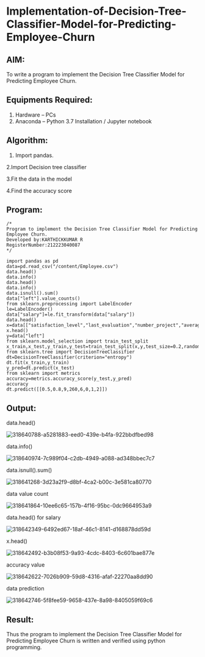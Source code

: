 # Implementation-of-Decision-Tree-Classifier-Model-for-Predicting-Employee-Churn

## AIM:
To write a program to implement the Decision Tree Classifier Model for Predicting Employee Churn.

## Equipments Required:
1. Hardware – PCs
2. Anaconda – Python 3.7 Installation / Jupyter notebook

## Algorithm:
1. Import pandas.
   
2.Import Decision tree classifier

3.Fit the data in the model

4.Find the accuracy score

## Program:
```
/*
Program to implement the Decision Tree Classifier Model for Predicting Employee Churn.
Developed by:KARTHICKKUMAR R
RegisterNumber:212223040087
*/
```
```
import pandas as pd
data=pd.read_csv("/content/Employee.csv")
data.head()
data.info()
data.head()
data.info()
data.isnull().sum()
data["left"].value_counts()
from sklearn.preprocessing import LabelEncoder
le=LabelEncoder()
data["salary"]=le.fit_transform(data["salary"])
data.head()
x=data[["satisfaction_level","last_evaluation","number_project","average_montly_hours","time_spend_company","Work_accident","promotion_last_5years","salary"]]
x.head()
y=data["left"]
from sklearn.model_selection import train_test_split
x_train,x_test,y_train,y_test=train_test_split(x,y,test_size=0.2,random_state=100)
from sklearn.tree import DecisionTreeClassifier
dt=DecisionTreeClassifier(criterion="entropy")
dt.fit(x_train,y_train)
y_pred=dt.predict(x_test)
from sklearn import metrics
accuracy=metrics.accuracy_score(y_test,y_pred)
accuracy
dt.predict([[0.5,0.8,9,260,6,0,1,2]])
```
## Output:
data.head()

![318640788-a5281883-eed0-439e-b4fa-922bbdfbed98](https://github.com/user-attachments/assets/b2b5a492-6404-4a1b-a997-16140eeda91c)

data.info()

![318640974-7c989f04-c2db-4949-a088-ad348bbec7c7](https://github.com/user-attachments/assets/e7c54750-5886-4d13-81f5-1020e20978bb)

data.isnull().sum()

![318641268-3d23a2f9-d8bf-4ca2-b00c-3e581ca80770](https://github.com/user-attachments/assets/5b7616dd-2a1f-4974-9b29-6121a2e2aeb8)

data value count

![318641864-10ee6c65-157b-4f16-95bc-0dc9664953a9](https://github.com/user-attachments/assets/a31ab0cd-dcdc-42fa-ae48-3cea2b366066)

data.head() for salary

![318642349-6492ed67-18af-46c1-8141-d168878dd59d](https://github.com/user-attachments/assets/4706d9d9-59fe-4169-86c9-c25707389296)

x.head()

![318642492-b3b08f53-9a93-4cdc-8403-6c601bae877e](https://github.com/user-attachments/assets/917f26b6-d9f0-4931-9240-34a7d36603b8)

accuracy value

![318642622-7026b909-59d8-4316-afaf-22270aa8dd90](https://github.com/user-attachments/assets/718be8ac-49a4-400e-927f-7f788de5bc26)

data prediction

![318642746-5f8fee59-9658-437e-8a98-8405059f69c6](https://github.com/user-attachments/assets/be015c7b-a6fe-46f2-8af4-778d7c033718)

## Result:
Thus the program to implement the  Decision Tree Classifier Model for Predicting Employee Churn is written and verified using python programming.

